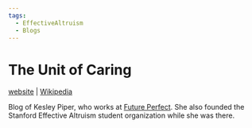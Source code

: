 ```yaml
---
tags:
  - EffectiveAltruism
  - Blogs
---
```

# The Unit of Caring

[website](https://www.tumblr.com/theunitofcaring) | [Wikipedia](https://en.wikipedia.org/wiki/Kelsey_Piper)

Blog of Kesley Piper, who works at [Future Perfect](). She also founded the Stanford Effective Altruism student organization while she was there.
